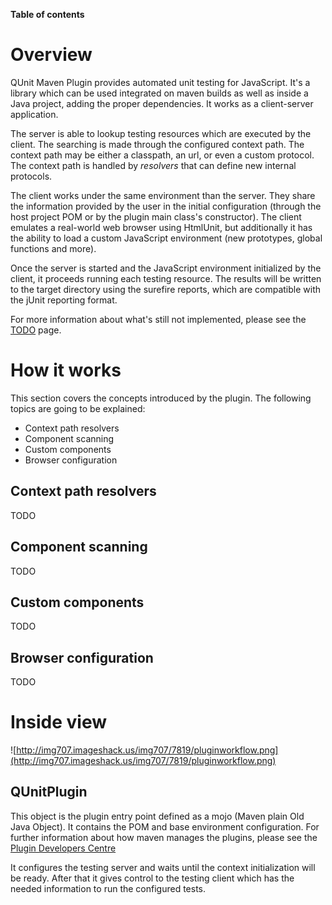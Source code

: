 **Table of contents**



# Overview #

QUnit Maven Plugin provides automated unit testing for JavaScript. It's a library which can be used integrated on maven builds as well as inside a Java project, adding the proper dependencies. It works as a client-server application.

The server is able to lookup testing resources which are executed by the client. The searching is made through the configured context path. The context path may be either a classpath, an url, or even a custom protocol. The context path is handled by _resolvers_ that can define new internal protocols.

The client works under the same environment than the server. They share the information provided by the user in the initial configuration (through the host project POM or by the plugin main class's constructor). The client emulates a real-world web browser using HtmlUnit, but additionally it has the ability to load a custom JavaScript environment (new prototypes, global functions and more).

Once the server is started and the JavaScript environment initialized by the client, it proceeds running each testing resource. The results will be written to the target directory using the surefire reports, which are compatible with the jUnit reporting format.

For more information about what's still not implemented, please see the [TODO](TODO.md) page.

# How it works #

This section covers the concepts introduced by the plugin. The following topics are going to be explained:

  * Context path resolvers
  * Component scanning
  * Custom components
  * Browser configuration

## Context path resolvers ##
TODO

## Component scanning ##
TODO

## Custom components ##
TODO

## Browser configuration ##
TODO

# Inside view #
![http://img707.imageshack.us/img707/7819/pluginworkflow.png](http://img707.imageshack.us/img707/7819/pluginworkflow.png)

## QUnitPlugin ##
This object is the plugin entry point defined as a mojo (Maven plain Old Java Object). It contains the POM and base environment configuration. For further information about how maven manages the plugins, please see the [Plugin Developers Centre](http://maven.apache.org/plugin-developers/index.html)

It configures the testing server and waits until the context initialization will be ready. After that it gives control to the testing client which has the needed information to run the configured tests.
